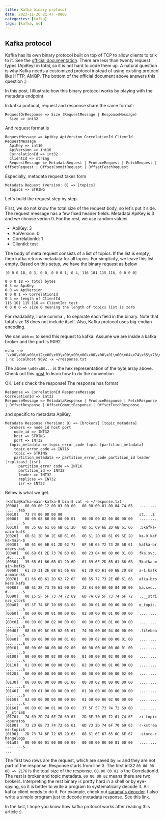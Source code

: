 ```yaml
---
title: Kafka binary protocol
date: 2023-11-26 21:47 -0800
categories: [kafka]
tags: [kafka, nc]
---
```


## Kafka protocol

Kafka has its own binary protocol built on top of TCP to allow clients to talk
to it. See the
[official documentation](https://kafka.apache.org/0100/protocol.html). There
are less than twenty request types (ApiKey) in total, so it is not hard to code
them up. A natural question is why Kafka needs a customized protocol instead of
using existing protocol like HTTP, AMQP. The bottom of the official document
above answers this question :)

In this post, I illustrate how this binary protocol works by playing with the
metadata endpoint.

In kafka protocol, request and response share the same format:

```
RequestOrResponse => Size (RequestMessage | ResponseMessage)
  Size => int32
```

And request format is

```
RequestMessage => ApiKey ApiVersion CorrelationId ClientId RequestMessage
  ApiKey => int16
  ApiVersion => int16
  CorrelationId => int32
  ClientId => string
  RequestMessage => MetadataRequest | ProduceRequest | FetchRequest | OffsetRequest | OffsetCommitRequest | OffsetFetchRequest
```

Especially, metadata request takes form

```
Metadata Request (Version: 0) => [topics]
  topics => STRING
```

Let's build the request step by step.

First, we do not know the total size of the request body, so let's put it side.
The request message has a few fixed header fields. Metadata ApiKey is 3 and we
choose verion 0. For the rest, we use random values.

- ApiKey: 3
- ApiVersion: 0
- CorrelationId: 1
- ClientId: test

The body of meta request consists of a list of topics. If the list is empty,
then kafka returns metadata for all topics. For simplicity, we leave this list
empty. Based on this setup, we have the binary request as below

```
[0 0 0 18, 0 3, 0 0, 0 0 0 1, 0 4, 116 101 115 116, 0 0 0 0]

0 0 0 18 => totol bytes
0 3 => ApiKey
0 0 => ApiVersion
0 0 0 1 => CorrelationId
0 4 => length of ClientId
116 101 115 116 => ClientId: test
0 0 0 0 => size 0 meaning the length of topics list is zero
```

For readability, I use comma `,` to separate each field in the binary. Note
that total size 18 does not include itself. Also, Kafka protocol uses
big-endian encoding.

We can use `nc` to send this request to kafka. Assume we are inside a kafka
broker and the port is 9092.

```
echo -ne '\x00\x00\x00\x12\x00\x03\x00\x00\x00\x00\x00\x01\x00\x04\x74\x65\x73\x74\x00\x00\x00\x00' | nc localhost 9092 -x ~/response.txt
```

The above `\x00\x00...` is the hex representation of the byte array above.
Check out this
[post](https://unix.stackexchange.com/questions/82561/convert-a-hex-string-to-binary-and-send-with-netcat)
to learn how to do the convention.

OK. Let's check the response! The response has format

```
Response => CorrelationId ResponseMessage
CorrelationId => int32
ResponseMessage => MetadataResponse | ProduceResponse | FetchResponse | OffsetResponse | OffsetCommitResponse | OffsetFetchResponse
```

and specific to metadata ApiKey,

```
Metadata Response (Version: 0) => [brokers] [topic_metadata]
  brokers => node_id host port
    node_id => INT32
    host => STRING
    port => INT32
  topic_metadata => topic_error_code topic [partition_metadata]
    topic_error_code => INT16
    topic => STRING
    partition_metadata => partition_error_code partition_id leader [replicas] [isr]
      partition_error_code => INT16
      partition_id => INT32
      leader => INT32
      replicas => INT32
      isr => INT32
```

Below is what we get.

```
[kafka@kafka-main-kafka-0 bin]$ cat -e ~/response.txt
[0000]   00 00 00 12 00 03 00 00   00 00 00 01 00 04 74 65   ........ ......te$
[0010]   73 74 00 00 00 00                                   st....$
[0000]   00 00 08 80 00 00 00 01   00 00 00 02 00 00 00 00   ........ ........$
[0010]   00 35 6B 61 66 6B 61 2D   6D 61 69 6E 2D 6B 61 66   .5kafka- main-kaf$
[0020]   6B 61 2D 30 2E 6B 61 66   6B 61 2D 6D 61 69 6E 2D   ka-0.kaf ka-main-$
[0030]   6B 61 66 6B 61 2D 62 72   6F 6B 65 72 73 2E 6B 61   kafka-br okers.ka$
[0040]   66 6B 61 2E 73 76 63 00   00 23 84 00 00 00 01 00   fka.svc. .#......$
[0050]   35 6B 61 66 6B 61 2D 6D   61 69 6E 2D 6B 61 66 6B   5kafka-m ain-kafk$
[0060]   61 2D 31 2E 6B 61 66 6B   61 2D 6D 61 69 6E 2D 6B   a-1.kafk a-main-k$
[0070]   61 66 6B 61 2D 62 72 6F   6B 65 72 73 2E 6B 61 66   afka-bro kers.kaf$
[0080]   6B 61 2E 73 76 63 00 00   23 84 00 00 00 04 00 00   ka.svc.. #.......$
[0090]   00 15 5F 5F 73 74 72 69   6D 7A 69 5F 73 74 6F 72   ..__stri mzi_stor$
[00a0]   65 5F 74 6F 70 69 63 00   00 00 01 00 00 00 00 00   e_topic. ........$
[00b0]   00 00 00 00 01 00 00 00   02 00 00 00 01 00 00 00   ........ ........$
[00c0]   00 00 00 00 02 00 00 00   00 00 00 00 01 00 00 00   ........ ........$
[00d0]   08 66 69 6C 65 62 65 61   74 00 00 00 04 00 00 00   .filebea t.......$
[00e0]   00 00 00 00 00 00 01 00   00 00 02 00 00 00 01 00   ........ ........$
[00f0]   00 00 00 00 00 00 02 00   00 00 00 00 00 00 01 00   ........ ........$
[0100]   00 00 00 00 02 00 00 00   01 00 00 00 02 00 00 00   ........ ........$
[0110]   01 00 00 00 00 00 00 00   02 00 00 00 01 00 00 00   ........ ........$
[0120]   00 00 00 00 00 00 03 00   00 00 00 00 00 00 02 00   ........ ........$
[0130]   00 00 00 00 00 00 01 00   00 00 02 00 00 00 00 00   ........ ........$
[0140]   00 00 01 00 00 00 00 00   01 00 00 00 00 00 00 00   ........ ........$
[0150]   02 00 00 00 00 00 00 00   01 00 00 00 02 00 00 00   ........ ........$
[0160]   00 00 00 00 01 00 00 00   37 5F 5F 73 74 72 69 6D   ........ 7__strim$
[0170]   7A 69 2D 74 6F 70 69 63   2D 6F 70 65 72 61 74 6F   zi-topic -operato$
[0180]   72 2D 6B 73 74 72 65 61   6D 73 2D 74 6F 70 69 63   r-kstrea ms-topic$
[0190]   2D 73 74 6F 72 65 2D 63   68 61 6E 67 65 6C 6F 67   -store-c hangelog$
[01a0]   00 00 00 01 00 00 00 00   00 00 00 00 00 01 00 00   ........ ........$
...
```

The first two rows are the request, which are saved by `nc` and they are not
part of the response. Response starts from line 3. The first int32
`00 00 08 80 => 2176` is the total size of the response. `00 00 00 01` is the
CorrelationId. The rest is broker and topic metadata. `00 00 00 02` means there
are two brokers. Interpreting the rest binary is pretty hard in a shell or by
eye-spying, so it is better to write a program to systematically decode it. All
kafka client needs to do it. For example, check out
[sarama's deocder](https://github.com/Shopify/sarama/blob/main/real_decoder.go).
I also write a simple program just to decode metadata response. See this
[link](https://github.com/dingxiong/career/blob/master/tutorials/go-kafka-sarama/pkg/metadata.go).

In the last, I hope you know how kafka protocol works after reading this
article :)
